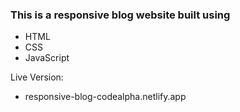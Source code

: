 ### This is a responsive blog website built using

- HTML
- CSS
- JavaScript

Live Version:

- responsive-blog-codealpha.netlify.app
